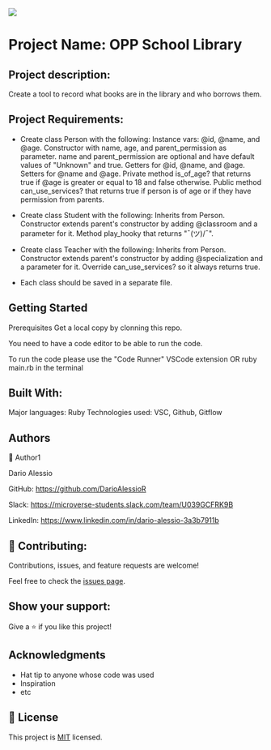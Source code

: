 ![](https://img.shields.io/badge/Microverse-blueviolet)

# Project Name: OPP School Library

## Project description:
Create a tool to record what books are in the library and who borrows them.

## Project Requirements:
- Create class Person with the following:
Instance vars: @id, @name, and @age.
Constructor with name, age, and parent_permission as parameter. name and parent_permission are optional and have default values of "Unknown" and true.
Getters for @id, @name, and @age.
Setters for @name and @age.
Private method is_of_age? that returns true if @age is greater or equal to 18 and false otherwise.
Public method can_use_services? that returns true if person is of age or if they have permission from parents.

- Create class Student with the following:
Inherits from Person.
Constructor extends parent's constructor by adding @classroom and a parameter for it.
Method play_hooky that returns "¯\(ツ)/¯".

- Create class Teacher with the following:
Inherits from Person.
Constructor extends parent's constructor by adding @specialization and a parameter for it.
Override can_use_services? so it always returns true.

- Each class should be saved in a separate file.

## Getting Started
Prerequisites
Get a local copy by clonning this repo.

You need to have a code editor to be able to run the code.

To run the code please use the "Code Runner" VSCode extension
OR
ruby main.rb in the terminal

## Built With:
Major languages: Ruby
Technologies used: VSC, Github, Gitflow

##  Authors
👤 Author1

Dario Alessio

GitHub: https://github.com/DarioAlessioR

Slack: https://microverse-students.slack.com/team/U039GCFRK9B

LinkedIn: https://www.linkedin.com/in/dario-alessio-3a3b7911b

## 🤝 Contributing:

Contributions, issues, and feature requests are welcome!

Feel free to check the [issues page](../../issues/).

## Show your support:

Give a ⭐️ if you like this project!

## Acknowledgments

- Hat tip to anyone whose code was used
- Inspiration
- etc

## 📝 License

This project is [MIT](./MIT.md) licensed.